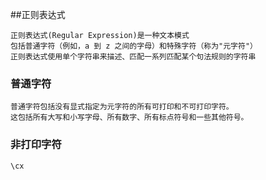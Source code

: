 ##正则表达式

	正则表达式(Regular Expression)是一种文本模式
	包括普通字符（例如，a 到 z 之间的字母）和特殊字符（称为"元字符"）
	正则表达式使用单个字符串来描述、匹配一系列匹配某个句法规则的字符串
### 普通字符

	普通字符包括没有显式指定为元字符的所有可打印和不可打印字符。
	这包括所有大写和小写字母、所有数字、所有标点符号和一些其他符号。
### 非打印字符

`\cx`



